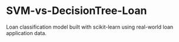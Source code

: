 # SVM-vs-DecisionTree-Loan
Loan classification model built with scikit-learn using real-world loan application data.
